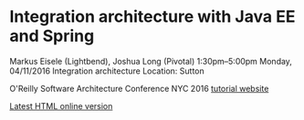 # Integration architecture with Java EE and Spring

Markus Eisele (Lightbend), Joshua Long (Pivotal)
1:30pm–5:00pm Monday, 04/11/2016
Integration architecture
Location: Sutton

O'Reilly Software Architecture Conference NYC 2016
[tutorial website](http://conferences.oreilly.com/software-architecture/engineering-business-us/public/schedule/detail/48226)

[Latest HTML online version](https://htmlpreview.github.io/?https://raw.githubusercontent.com/myfear/javaee-spring-tutorial/master/osac16/index.html)
